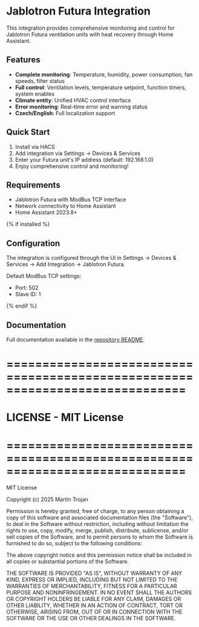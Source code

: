 # Jablotron Futura Integration

This integration provides comprehensive monitoring and control for Jablotron Futura ventilation units with heat recovery through Home Assistant.

## Features

- **Complete monitoring**: Temperature, humidity, power consumption, fan speeds, filter status
- **Full control**: Ventilation levels, temperature setpoint, function timers, system enables
- **Climate entity**: Unified HVAC control interface
- **Error monitoring**: Real-time error and warning status
- **Czech/English**: Full localization support

## Quick Start

1. Install via HACS
2. Add integration via Settings → Devices & Services
3. Enter your Futura unit's IP address (default: 192.168.1.0)
4. Enjoy comprehensive control and monitoring!

## Requirements

- Jablotron Futura with ModBus TCP interface
- Network connectivity to Home Assistant
- Home Assistant 2023.8+

{% if installed %}
## Configuration

The integration is configured through the UI in Settings → Devices & Services → Add Integration → Jablotron Futura.

Default ModBus TCP settings:
- Port: 502
- Slave ID: 1

{% endif %}

## Documentation

Full documentation available in the [repository README](https://github.com/mtrojan/jablotron-futura-hass).

# =============================================================================
# LICENSE - MIT License
# =============================================================================
MIT License

Copyright (c) 2025 Martin Trojan

Permission is hereby granted, free of charge, to any person obtaining a copy
of this software and associated documentation files (the "Software"), to deal
in the Software without restriction, including without limitation the rights
to use, copy, modify, merge, publish, distribute, sublicense, and/or sell
copies of the Software, and to permit persons to whom the Software is
furnished to do so, subject to the following conditions:

The above copyright notice and this permission notice shall be included in all
copies or substantial portions of the Software.

THE SOFTWARE IS PROVIDED "AS IS", WITHOUT WARRANTY OF ANY KIND, EXPRESS OR
IMPLIED, INCLUDING BUT NOT LIMITED TO THE WARRANTIES OF MERCHANTABILITY,
FITNESS FOR A PARTICULAR PURPOSE AND NONINFRINGEMENT. IN NO EVENT SHALL THE
AUTHORS OR COPYRIGHT HOLDERS BE LIABLE FOR ANY CLAIM, DAMAGES OR OTHER
LIABILITY, WHETHER IN AN ACTION OF CONTRACT, TORT OR OTHERWISE, ARISING FROM,
OUT OF OR IN CONNECTION WITH THE SOFTWARE OR THE USE OR OTHER DEALINGS IN THE
SOFTWARE.

